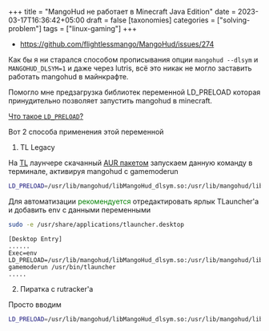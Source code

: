 +++
title = "MangoHud не работает в Minecraft Java Edition"
date = 2023-03-17T16:36:42+05:00
draft = false
[taxonomies]
categories = ["solving-problem"]
tags = ["linux-gaming"]
+++

* https://github.com/flightlessmango/MangoHud/issues/274

Как бы я ни старался способом прописывания опции `mangohud --dlsym` и `MANGOHUD_DLSYM=1` и даже через lutris, всё это никак не могло заставить работать mangohud в майнкрафте.

Помогло мне предзагрузка библиотек переменной LD_PRELOAD которая принудительно позволяет запустить mangohud в minecraft.

[Что такое `LD_PRELOAD`?](https://blog.fpmurphy.com/2012/09/all-about-ld_preload.html)

Вот 2 способа применения этой переменной

1. TL Legacy

На [TL](https://vk.link/tl_mc_launcher) лаунчере скачанный [AUR пакетом](https://aur.archlinux.org/packages/tlauncher) запускаем данную команду в терминале, активируя mangohud с gamemoderun
```sh
LD_PRELOAD=/usr/lib/mangohud/libMangoHud_dlsym.so:/usr/lib/mangohud/libMangoHud.so gamemoderun /usr/bin/tlauncher
```
Для автоматизации <span style="color:green">рекомендуется</span> отредактировать ярлык TLauncher'а и добавить env с данными переменными
```sh
sudo -e /usr/share/applications/tlauncher.desktop
```
```
[Desktop Entry]
......
Exec=env LD_PRELOAD=/usr/lib/mangohud/libMangoHud_dlsym.so:/usr/lib/mangohud/libMangoHud.so gamemoderun /usr/bin/tlauncher
.....
```
2. Пиратка с rutracker'а

Просто вводим
```sh
LD_PRELOAD=/usr/lib/mangohud/libMangoHud_dlsym.so:/usr/lib/mangohud/libMangoHud.so gamemoderun ~/Downloads/Minecraft_Linux/Minecraft_1.19.2/start.sh
```
